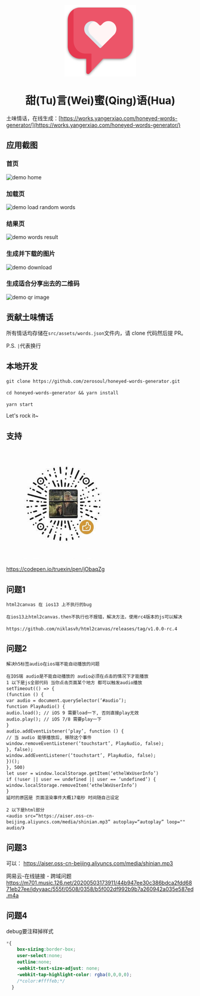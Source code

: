 <div align="center">
  <img src="public/android-chrome-192x192.png" alt="logo">
  <h1>甜(Tu)言(Wei)蜜(Qing)语(Hua)</h1>
</div>

土味情话，在线生成：[https://works.yangerxiao.com/honeyed-words-generator/](https://works.yangerxiao.com/honeyed-words-generator/)

## 应用截图

### 首页

![demo home](demo.home.png)

### 加载页

![demo load random words](demo.loading.png)

### 结果页

![demo words result](demo.result.png)

### 生成并下载的图片

![demo download](demo.download.png)

### 生成适合分享出去的二维码

![demo qr image](demo.share.qr.png)

## 贡献土味情话

所有情话均存储在`src/assets/words.json`文件内，请 clone 代码然后提 PR。

P.S. `|`代表换行

## 本地开发

`git clone https://github.com/zerosoul/honeyed-words-generator.git`

`cd honeyed-words-generator && yarn install`

`yarn start`

Let's rock it~

## 支持

![赞赏码](src/assets/img/reward.jpg)

https://codepen.io/truexin/pen/jObaqZg

## 问题1
```
html2canvas 在 ios13 上不执行的bug

在ios13上html2canvas.then不执行也不报错，解决方法，使用rc4版本的js可以解决

https://github.com/niklasvh/html2canvas/releases/tag/v1.0.0-rc.4
```


## 问题2
```
解决h5标签audio在ios端不能自动播放的问题

在IOS端 audio是不能自动播放的 audio必须在点击的情况下才能播放
1 以下是js全部代码 当你点击页面某个地方 都可以触发audio播放
setTimeout(() => {
(function () {
var audio = document.querySelector(’#audio’);
function PlayAudio() {
audio.load(); // iOS 9 需要load一下, 否则直接play无效
audio.play(); // iOS 7/8 需要play一下
}
audio.addEventListener(‘play’, function () {
// 当 audio 能够播放后, 移除这个事件
window.removeEventListener(‘touchstart’, PlayAudio, false);
}, false);
window.addEventListener(‘touchstart’, PlayAudio, false);
})();
}, 500)
let user = window.localStorage.getItem(‘ethelWxUserInfo’)
if (!user || user == undefined || user == ‘undefined’) {
window.localStorage.removeItem(‘ethelWxUserInfo’)
}
延时的原因是 页面渲染事件大概17毫秒 时间随自己设定

2 以下是html部分
<audio src=“https://aiser.oss-cn-beijing.aliyuncs.com/media/shinian.mp3” autoplay=“autoplay” loop="" audio/》
```

## 问题3
可以：
https://aiser.oss-cn-beijing.aliyuncs.com/media/shinian.mp3

网易云-在线链接 - 跨域问题
https://m701.music.126.net/20200503173911/44b947ee30c386bdca2fdd6871eb27ee/jdyyaac/555f/0508/0358/b5f002df992b9b7a260942a035e587ed.m4a

## 问题4
debug要注释掉样式
```css
*{
    box-sizing:border-box;
    user-select:none;
    outline:none;
    -webkit-text-size-adjust: none;
    -webkit-tap-highlight-color: rgba(0,0,0,0);
    /*color:#ffffeb;*/
  }
```
